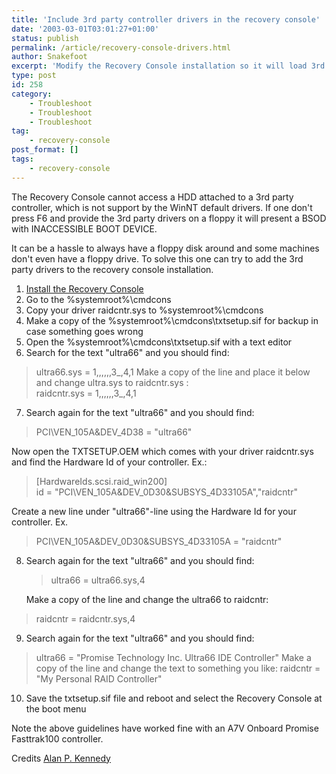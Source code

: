 ```yaml
---
title: 'Include 3rd party controller drivers in the recovery console'
date: '2003-03-01T03:01:27+01:00'
status: publish
permalink: /article/recovery-console-drivers.html
author: Snakefoot
excerpt: 'Modify the Recovery Console installation so it will load 3rd party drivers for your disk controller.'
type: post
id: 258
category:
    - Troubleshoot
    - Troubleshoot
    - Troubleshoot
tag:
    - recovery-console
post_format: []
tags:
    - recovery-console
---
```

The Recovery Console cannot access a HDD attached to a 3rd party controller, which is not support by the WinNT default drivers. If one don't press F6 and provide the 3rd party drivers on a floppy it will present a BSOD with INACCESSIBLE BOOT DEVICE.  
  
 It can be a hassle to always have a floppy disk around and some machines don't even have a floppy drive. To solve this one can try to add the 3rd party drivers to the recovery console installation.

1. [Install the Recovery Console](/article/winnt-recovery-console.html#INSTALL)
2. Go to the %systemroot%\\cmdcons
3. Copy your driver raidcntr.sys to %systemroot%\\cmdcons
4. Make a copy of the %systemroot%\\cmdcons\\txtsetup.sif for backup in case something goes wrong
5. Open the %systemroot%\\cmdcons\\txtsetup.sif with a text editor
6. Search for the text "ultra66" and you should find:
> ultra66.sys = 1,,,,,,3\_,4,1
   Make a copy of the line and place it below and change ultra.sys to raidcntr.sys :  
> raidcntr.sys = 1,,,,,,3\_,4,1
7. Search again for the text "ultra66" and you should find:
> PCI\\VEN\_105A&amp;DEV\_4D38 = "ultra66"
  
   Now open the TXTSETUP.OEM which comes with your driver raidcntr.sys and find the Hardware Id of your controller. Ex.:
> \[HardwareIds.scsi.raid\_win200\]  
>  id = "PCI\\VEN\_105A&amp;DEV\_0D30&amp;SUBSYS\_4D33105A","raidcntr"
  
   Create a new line under "ultra66"-line using the Hardware Id for your controller. Ex.
> PCI\\VEN\_105A&amp;DEV\_0D30&amp;SUBSYS\_4D33105A = "raidcntr"
8. Search again for the text "ultra66" and you should find:
   > ultra66 = ultra66.sys,4
  
   Make a copy of the line and change the ultra66 to raidcntr:
> raidcntr = raidcntr.sys,4
9. Search again for the text "ultra66" and you should find:
> ultra66 = "Promise Technology Inc. Ultra66 IDE Controller"
   Make a copy of the line and change the text to something you like:
> raidcntr = "My Personal RAID Controller"
10. Save the txtsetup.sif file and reboot and select the Recovery Console at the boot menu
 
 Note the above guidelines have worked fine with an A7V Onboard Promise Fasttrak100 controller.  
  
 Credits [Alan P. Kennedy](mailto:apkenned@removethis.telalink.net)
